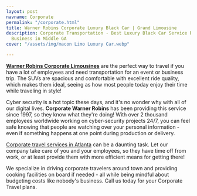 ```yaml
---
layout: post
navname: Corporate
permalink: "/corporate.html"
title: Warner Robins Corporate Luxury Black Car | Grand Limousine
description: Corporate Transportation - Best Luxury Black Car Service Rental for Corporate
  Business in Middle GA
cover: "/assets/img/macon Limo Luxury Car.webp"

---
```

[**Warner Robins Corporate Limousines**](/corporate.html "warner robin corporate limousines") are the perfect way to travel if you have a lot of employees and need transportation for an event or business trip. The SUVs are spacious and comfortable with excellent ride quality, which makes them ideal, seeing as how most people today enjoy their time while traveling in style!

Cyber security is a hot topic these days, and it's no wonder why with all of our digital lives. **Corporate Warner Robins** has been providing this service since 1997, so they know what they're doing! With over 2 thousand employees worldwide working on cyber-security projects 24/7, you can feel safe knowing that people are watching over your personal information - even if something happens at one point during production or delivery.

[Corporate travel services in Atlanta](/corporate.html "Corporate travel services in Atlanta") can be a daunting task. Let our company take care of you and your employees, so they have time off from work, or at least provide them with more efficient means for getting there!

We specialize in driving corporate travelers around town and providing cooking facilities on board if needed - all while being mindful about budgeting costs like nobody's business. Call us today for your Corporate Travel plans.
